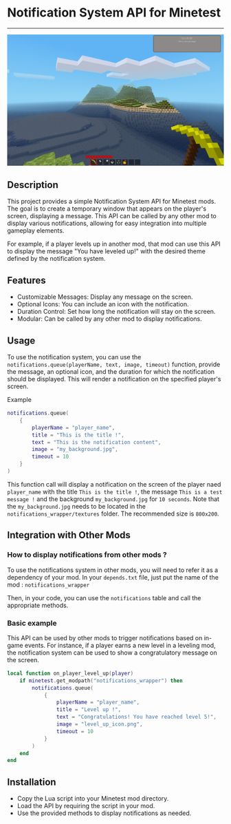 # Notification System API for Minetest
___
![Example image](example.jpg)

## Description

This project provides a simple Notification System API for Minetest mods. The goal is to create a temporary window that appears on the player's screen, displaying a message. This API can be called by any other mod to display various notifications, allowing for easy integration into multiple gameplay elements.

For example, if a player levels up in another mod, that mod can use this API to display the message "You have leveled up!" with the desired theme defined by the notification system.

## Features

* Customizable Messages: Display any message on the screen.
* Optional Icons: You can include an icon with the notification.
* Duration Control: Set how long the notification will stay on the screen.
* Modular: Can be called by any other mod to display notifications.

## Usage

To use the notification system, you can use the `notifications.queue(playerName, text, image, timeout)` function, provide the message, an optional icon, and the duration for which the notification should be displayed. This will render a notification on the specified player's screen.

Example

```lua
notifications.queue(
    {
        playerName = "player_name",
        title = "This is the title !",
        text = "This is the notification content",
        image = "my_background.jpg",
        timeout = 10
    }
)
```

This function call will display a notification on the screen of the player naed `player_name` with the title `This is the title !`, the message `This is a test message !` and the background `my_background.jpg` for `10 seconds`.
Note that the `my_background.jpg` needs to be located in the `notifications_wrapper/textures` folder. The recommended size is `800x200`.

## Integration with Other Mods

### How to display notifications from other mods ?
To use the notifications system in other mods, you will need to refer it as a dependency of your mod.
In your `depends.txt` file, just put the name of the mod : `notifications_wrapper`

Then, in your code, you can use the `notifications` table and call the appropriate methods.

### Basic example 
This API can be used by other mods to trigger notifications based on in-game events. For instance, if a player earns a new level in a leveling mod, the notification system can be used to show a congratulatory message on the screen.

```lua
local function on_player_level_up(player)
    if minetest.get_modpath("notifications_wrapper") then
        notifications.queue(
            {
                playerName = "player_name",
                title = "Level up !",
                text = "Congratulations! You have reached level 5!",
                image = "level_up_icon.png",
                timeout = 10
            }
        )
    end
end
```

## Installation 

* Copy the Lua script into your Minetest mod directory.
* Load the API by requiring the script in your mod.
* Use the provided methods to display notifications as needed.


